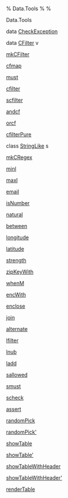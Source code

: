 % Data.Tools
% 
% 

Data.Tools

data [CheckException](Data-Tools.html#t:CheckException)

data [CFilter](Data-Tools.html#t:CFilter) v

[mkCFilter](Data-Tools.html#v:mkCFilter)

[cfmap](Data-Tools.html#v:cfmap)

[must](Data-Tools.html#v:must)

[cfilter](Data-Tools.html#v:cfilter)

[scfilter](Data-Tools.html#v:scfilter)

[andcf](Data-Tools.html#v:andcf)

[orcf](Data-Tools.html#v:orcf)

[cfilterPure](Data-Tools.html#v:cfilterPure)

class [StringLike](Data-Tools.html#t:StringLike) s

[mkCRegex](Data-Tools.html#v:mkCRegex)

[minl](Data-Tools.html#v:minl)

[maxl](Data-Tools.html#v:maxl)

[email](Data-Tools.html#v:email)

[isNumber](Data-Tools.html#v:isNumber)

[natural](Data-Tools.html#v:natural)

[between](Data-Tools.html#v:between)

[longitude](Data-Tools.html#v:longitude)

[latitude](Data-Tools.html#v:latitude)

[strength](Data-Tools.html#v:strength)

[zipKeyWith](Data-Tools.html#v:zipKeyWith)

[whenM](Data-Tools.html#v:whenM)

[encWith](Data-Tools.html#v:encWith)

[enclose](Data-Tools.html#v:enclose)

[join](Data-Tools.html#v:join)

[alternate](Data-Tools.html#v:alternate)

[lfilter](Data-Tools.html#v:lfilter)

[lnub](Data-Tools.html#v:lnub)

[ladd](Data-Tools.html#v:ladd)

[sallowed](Data-Tools.html#v:sallowed)

[smust](Data-Tools.html#v:smust)

[scheck](Data-Tools.html#v:scheck)

[assert](Data-Tools.html#v:assert)

[randomPick](Data-Tools.html#v:randomPick)

[randomPick'](Data-Tools.html#v:randomPick-39-)

[showTable](Data-Tools.html#v:showTable)

[showTable'](Data-Tools.html#v:showTable-39-)

[showTableWithHeader](Data-Tools.html#v:showTableWithHeader)

[showTableWithHeader'](Data-Tools.html#v:showTableWithHeader-39-)

[renderTable](Data-Tools.html#v:renderTable)
